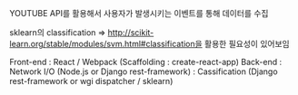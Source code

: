 YOUTUBE API를 활용해서 사용자가 발생시키는 이벤트를 통해 데이터를 수집

sklearn의 classification => http://scikit-learn.org/stable/modules/svm.html#classification을 활용한 필요성이 있어보임

Front-end : React / Webpack (Scaffolding : create-react-app)
Back-end : Network I/O (Node.js or Django rest-framework)
         : Cassification (Django rest-framework or wgi dispatcher / sklearn)

